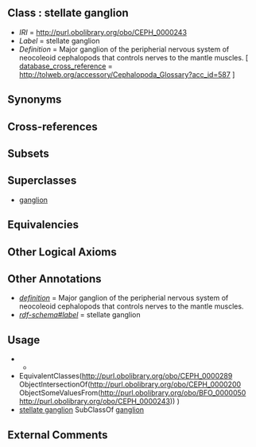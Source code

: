 
## Class : stellate ganglion

 * *IRI* = http://purl.obolibrary.org/obo/CEPH_0000243
 * *Label* = stellate ganglion
 * *Definition* = Major ganglion of the peripherial nervous system of neocoleoid cephalopods that controls nerves to the mantle muscles. [ [database_cross_reference](../../ef/oboInOwl#hasDbXref.md) = http://tolweb.org/accessory/Cephalopoda_Glossary?acc_id=587 ]

## Synonyms


## Cross-references


## Subsets


## Superclasses

 * [ganglion](../../UBERON/45/UBERON_0000045.md)

## Equivalencies


## Other Logical Axioms


## Other Annotations

 * *[definition](../../IAO/15/IAO_0000115.md)* = Major ganglion of the peripherial nervous system of neocoleoid cephalopods that controls nerves to the mantle muscles.
 * *[rdf-schema#label](../../el/rdf-schema#label.md)* = stellate ganglion

## Usage

 * -
 * EquivalentClasses(<http://purl.obolibrary.org/obo/CEPH_0000289> ObjectIntersectionOf(<http://purl.obolibrary.org/obo/CEPH_0000200> ObjectSomeValuesFrom(<http://purl.obolibrary.org/obo/BFO_0000050> <http://purl.obolibrary.org/obo/CEPH_0000243>)) )
 * [stellate ganglion](../../CEPH/43/CEPH_0000243.md) SubClassOf [ganglion](../../UBERON/45/UBERON_0000045.md)

## External Comments

